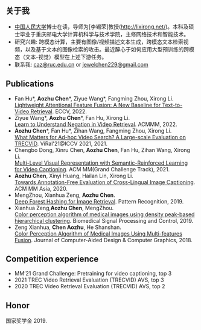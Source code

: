 

## 关于我
- [中国人民大学](http://info.ruc.edu.cn/)博士在读，导师为[李锡荣]教授(http://lixirong.net/)。本科及硕士毕业于重庆邮电大学计算机科学与技术学院，主修网络技术和智能技术。
- 研究兴趣: 跨模态计算，主要有图像/视频描述文本生成，跨模态文本检索视频，以及基于文本的图像检索的攻击。最近醉心于如何应用大型预训练的跨模态（文本-视觉）模型在上述下游任务。
- 联系我: caz@ruc.edu.cn or jewelchen229@gmail.com

## Publications
- Fan Hu\*, **Aozhu Chen**\*, Ziyue Wang\*, Fangming Zhou, Xirong Li.  
[Lightweight Attentional Feature Fusion: A New Baseline for Text-to-Video Retrieval](https://arxiv.org/pdf/2112.01832.pdf). ECCV, 2022.   
- Ziyue Wang\*, **Aozhu Chen**\*, Fan Hu, Xirong Li.  
[Learn to Understand Negation in Video Retrieval](https://arxiv.org/pdf/2205.00132.pdf). ACMMM, 2022. 
- **Aozhu Chen**\*, Fan Hu\*, Zihan Wang, Fangming Zhou, Xirong Li.  
[What Matters for Ad-hoc Video Search? A Large-scale Evaluation on TRECVID](https://openaccess.thecvf.com/content/ICCV2021W/ViRaL/papers/Chen_What_Matters_for_Ad-Hoc_Video_Search_A_Large-Scale_Evaluation_on_ICCVW_2021_paper.pdf). ViRal'21@ICCV 2021, 2021.  
- Chengbo Dong, Xinru Chen, **Aozhu Chen**, Fan Hu, Zihan Wang, Xirong Li.  
[Multi-Level Visual Representation with Semantic-Reinforced Learning for Video Captioning](https://dl.acm.org/doi/10.1145/3474085.3479217). ACM MM(Grand Challenge Track), 2021.  
- **Aozhu Chen**, Xinyi Huang, Hailan Lin, Xirong Li.  
[Towards Annotation-Free Evaluation of Cross-Lingual Image Captioning](https://arxiv.org/pdf/2012.04925.pdf). ACM MM Asia, 2020.  
- MengZhou, Xianhua Zeng, **Aozhu Chen**.  
[Deep Forest Hashing for Image Retrieval](https://www.sciencedirect.com/science/article/pii/S0031320319302365). Pattern Recognition, 2019. 
- Xianhua Zeng,**Aozhu Chen**, MengZhou.  
[Color perception algorithm of medical images using density peak-based hierarchical clustering](https://www.sciencedirect.com/science/article/pii/S1746809418302532). Biomedical Signal Processing and Control, 2019. 
- Zeng Xianhua, **Chen Aozhu**, He Shanshan.  
[Color Perception Algorithm of Medical Images Using Multi-features Fusion](). Journal of Computer-Aided Design & Computer Graphics, 2018.  

## Competition experience
- MM’21 Grand Challenge: Pretraining for video captioning, top 3
- 2021 TREC Video Retrieval Evaluation (TRECVID) AVS, top 3
- 2020 TREC Video Retrieval Evaluation (TRECVID) AVS, top 2

## Honor
国家奖学金 2019.  

